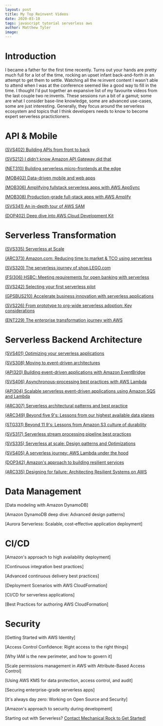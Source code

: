 ```yaml
---
layout: post
title: My Top Reinvent Videos
date: 2020-03-10
tags: javascript tutorial serverless aws
author: Matthew Tyler
image: 
---
```


# Introduction

I became a father for the first time recently. Turns out your hands are pretty much full for a lot of the time, rocking an upset infant back-and-forth in an attempt to get them to settle. Watching all the re:invent content I wasn't able to attend when I was at the conference seemed like a good way to fill in the time. I thought I'd put together an expansive list of my favourite videos from the last couple two re:invents. These sessions run a bit of a gamut; some are what I consider base-line knowledge, some are advanced use-cases, some are just interesting. Generally, they focus around the serverless ecosystem and topics that I think developers needs to know to become expert serverless practictioners.

# API & Mobile

[(SVS402) Building APIs from front to back](https://www.youtube.com/watch?v=cc_pKfDOH2E)

[(SVS212) I didn't know Amazon API Gateway did that](https://www.youtube.com/watch?v=yfJZc3sJZ8E)

[(NET310) Building serverless micro-frontends at the edge](https://www.youtube.com/watch?v=fT-5RHTtFNg)

[(MOB402) Data-driven mobile and web apps](https://www.youtube.com/watch?v=KcYl6_We0EU&t=1259s)

[(MOB306) Amplifying fullstack serverless apps with AWS AppSync](https://www.youtube.com/watch?v=QqL4Yx2nP98)

[(MOB308) Production-grade full-stack apps with AWS Amplify](https://www.youtube.com/watch?v=DcrtvgaVdCU)

[(SVS341) An in-depth tour of AWS SAM](https://www.youtube.com/watch?v=VG_nEWsiiGw)

[(DOP402) Deep dive into AWS Cloud Development Kit](https://www.youtube.com/watch?v=9As_ZIjUGmY)

# Serverless Transformation

[(SVS335) Serverless at Scale](https://www.youtube.com/watch?v=dzU_WjobaRA)

[(ARC373) Amazon.com: Reducing time to market & TCO using serverless](https://www.youtube.com/watch?v=zkG3S7dTMSU)

[(SVS320) The serverless journey of shop.LEGO.com](https://www.youtube.com/watch?v=20KBtJOxUpw)

[(FSI306) HSBC: Meeting requirements for open banking with serverless](https://www.youtube.com/watch?v=QNM9LVV_eI0)

[(SVS242) Selecting your first serverless pilot](https://www.youtube.com/watch?v=y-E4CUBmhW8)

[(GPSBUS210) Accelerate business innovation with serverless applications](https://www.youtube.com/watch?v=FMwbaDsv8qU)

[(SVS226) From prototype to org-wide serverless adoption: Key considerations](https://www.youtube.com/watch?v=q1jpS_XhZgc)

[(ENT229) The enterprise transformation journey with AWS](https://www.youtube.com/watch?v=UQEfE4Yqvr8)

# Serverless Backend Architecture

[(SVS401) Optimizing your serverless applications](https://www.youtube.com/watch?v=5rMiq-jw1Ig)

[(SVS308) Moving to event-driven architectures](https://www.youtube.com/watch?v=h46IquqjF3E)

[(API320) Building event-driven applications with Amazon EventBridge](https://www.youtube.com/watch?v=Hih-bF8qYgU)

[(SVS406) Asynchronous-processing best practices with AWS Lambda](https://www.youtube.com/watch?v=QNnMpoD4RHM)

[(API304) Scalable serverless event-driven applications using Amazon SQS and Lambda](https://www.youtube.com/watch?v=2rikdPIFc_Q)

[(ARC307) Serverless architectural patterns and best practice](https://www.youtube.com/watch?v=9IYpGTS7Jy0)

[(ARC349) Beyond five 9's: Lessons from our highest available data planes](https://www.youtube.com/watch?v=2L1S0zfnIzo)

[(STG331) Beyond 11 9's: Lessons from Amazon S3 culture of durability](https://www.youtube.com/watch?v=DzRyrvUF-C0)

[(SVS317) Serverless stream processing pipeline best practices](https://www.youtube.com/watch?v=2SGOyhwcbV4)

[(SVS335) Serverless at scale: Design patterns and Optimizations](https://www.youtube.com/watch?v=dzU_WjobaRA)

[(SVS405) A serverless journey: AWS Lambda under the hood](https://www.youtube.com/watch?v=xmacMfbrG28)

[(DOP342) Amazon's approach to building resilient services](https://www.youtube.com/watch?v=KLxwhsJuZ44)

[(ARC335) Designing for failure: Architecting Resilient Systems on AWS](https://www.youtube.com/watch?v=BJVzwaTiOdk)

# Data Management

[Data modeling with Amazon DynamoDB]

[Amazon DynamoDB deep dive: Advanced design patterns]

[Aurora Serverless: Scalable, cost-effective application deployment]

# CI/CD

[Amazon's approach to high availability deployment]

[Continuous integration best practices]

[Advanced continuous delivery best practices]

[Deployment Scenarios with AWS CloudFormation]

[CI/CD for serverless applications]

[Best Practices for authoring AWS CloudFormation]

# Security

[Getting Started with AWS Identity]

[Access Control Confidence: Right access to the right things]

[Why IAM is the new perimeter, and how to govern it]

[Scale permissions management in AWS with Attribute-Based Access Control]

[Using AWS KMS for data protection, access control, and audit]

[Securing enterprise-grade serverless apps]

[It's always day zero: Working on Open Source and Security]

[Amazon's approach to security during development]


Starting out with Serverless? [Contact Mechanical Rock to Get Started!](https://www.mechanicalrock.io/lets-get-started)